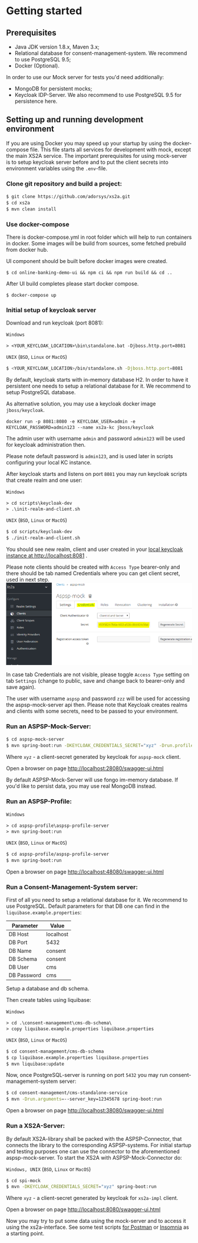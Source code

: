 # Getting started

## Prerequisites

- Java JDK version 1.8.x, Maven 3.x;
- Relational database for consent-management-system. We recommend to use PostgreSQL 9.5;
- Docker (Optional).

In order to use our Mock server for tests you'd need additionally:
- MongoDB for persistent mocks;
- Keycloak IDP-Server. We also recommend to use PostgreSQL 9.5 for persistence here.

## Setting up and running development environment

If you are using Docker you may speed up your startup by using the docker-compose file.
This file starts all services for development with mock, except the main XS2A service.
The important prerequisites for using mock-server is to setup keycloak server before and
to put the client secrets into environment variables using the `.env`-file.

### Clone git repository and build a project:
```bash
$ git clone https://github.com/adorsys/xs2a.git
$ cd xs2a
$ mvn clean install
```

### Use docker-compose

There is docker-compose.yml in root folder which will help to run containers in docker.
Some images will be build from sources, some fetched prebuild from docker hub.

UI component should be built before docker images were created.
```
$ cd online-banking-demo-ui && npm ci && npm run build && cd ..
```
After UI build completes please start docker compose.
```
$ docker-compose up
```


### Initial setup of keycloak server

Download and run keycloak (port 8081):

`Windows`
```
> <YOUR_KEYCLOAK_LOCATION>\bin\standalone.bat -Djboss.http.port=8081
```
`UNIX` (`BSD`, `Linux` or `MacOS`)
```bash
$ <YOUR_KEYCLOAK_LOCATION>/bin/standalone.sh -Djboss.http.port=8081
```

By default, keycloak starts with in-memory database H2. In order to have it persistent one needs to setup a relational database for it.
We recommend to setup PostgreSQL database.

As alternative solution, you may use a keycloak docker image `jboss/keycloak`.

```
docker run -p 8081:8080 -e KEYCLOAK_USER=admin -e KEYCLOAK_PASSWORD=admin123 --name xs2a-kc jboss/keycloak
```
The admin user with username `admin` and password `admin123` will be used for keycloak administration then.

Please note default password is `admin123`, and is used later in scripts configuring your local KC instance.

After keycloak starts and listens on port `8081` you may run keycloak scripts that create realm and one user:

`Windows`
```
> cd scripts\keycloak-dev
> .\init-realm-and-client.sh
```

`UNIX` (`BSD`, `Linux` or `MacOS`)
```bash
$ cd scripts/keycloak-dev
$ ./init-realm-and-client.sh
```

You should see new realm, client and user created in your [local keycloak instance at http://localhost:8081](http://localhost:8081) .

Please note clients should be created with ``Access Type`` bearer-only and there should be tab named Credentials where you can get client secret, used in next step. ![client secret](images/keycloakClientSecret.png)

In case tab Credentials are not visible, please toggle ``Access Type`` setting on tab ``Settings`` (change to public, save and change back to bearer-only and save again).

The user with username `aspsp` and password `zzz` will be used for accessing the aspsp-mock-server api then.
Please note that Keycloak creates realms and clients with some secrets, need to be passed to your environment.

### Run an ASPSP-Mock-Server:
```bash
$ cd aspsp-mock-server
$ mvn spring-boot:run -DKEYCLOAK_CREDENTIALS_SECRET="xyz" -Drun.profiles=fongo
```
Where `xyz` - a client-secret generated by keycloak for `aspsp-mock` client.

Open a browser on page [http://localhost:28080/swagger-ui.html](http://localhost:28080/swagger-ui.html)

By default ASPSP-Mock-Server will use fongo im-memory database. 
If you'd like to persist data, you may use real MongoDB instead.

### Run an ASPSP-Profile:
`Windows`
```
> cd aspsp-profile\aspsp-profile-server
> mvn spring-boot:run
```

`UNIX` (`BSD`, `Linux` or `MacOS`)
```bash
$ cd aspsp-profile/aspsp-profile-server
$ mvn spring-boot:run
```
Open a browser on page [http://localhost:48080/swagger-ui.html](http://localhost:48080/swagger-ui.html)

### Run a Consent-Management-System server:
First of all you need to setup a relational database for it.
We recommend to use PostgreSQL.
Default parameters for that DB one can find in the `liquibase.example.properties`:

| Parameter   | Value     |
|-------------|-----------|
| DB Host     | localhost |
| DB Port     | 5432      |
| DB Name     | consent   |
| DB Schema   | consent   |
| DB User     | cms       |
| DB Password | cms       |

Setup a database and db schema.

Then create tables using liquibase:

`Windows`
```
> cd .\consent-management\cms-db-schema\
> copy liquibase.example.properties liquibase.properties
```

`UNIX` (`BSD`, `Linux` or `MacOS`)
```bash
$ cd consent-management/cms-db-schema
$ cp liquibase.example.properties liquibase.properties
$ mvn liquibase:update
```

Now, once PostgreSQL-server is running on port `5432` you may run consent-management-system server:
```bash
$ cd consent-management/cms-standalone-service
$ mvn -Drun.arguments=--server_key=12345678 spring-boot:run
```
Open a browser on page [http://localhost:38080/swagger-ui.html](http://localhost:38080/swagger-ui.html)

### Run a XS2A-Server:
By default XS2A-library shall be packed with the ASPSP-Connector, that connects the library to the corresponding ASPSP-systems.
For initial startup and testing purposes one can use the connector to the aforementioned aspsp-mock-server.
To start the XS2A with ASPSP-Mock-Connector do:

`Windows, UNIX` (`BSD`, `Linux` or `MacOS`)
```bash
$ cd spi-mock
$ mvn -DKEYCLOAK_CREDENTIALS_SECRET="xyz" spring-boot:run 
```
Where `xyz` - a client-secret generated by keycloak for `xs2a-impl` client.


Open a browser on page [http://localhost:8080/swagger-ui.html](http://localhost:8080/swagger-ui.html)

Now you may try to put some data using the mock-server and to access it using the xs2a-interface.
See some test scripts [for Postman](../scripts/tests/postman) or [Insomnia](../scripts/tests/insomnia) as a starting point.
